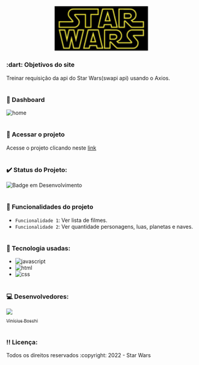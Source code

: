 <div align=center>
  <img src="assets/img/logo.png" width=250>
</div>
  
<h3> :dart: Objetivos do site</h3>
Treinar requisição da api do Star Wars(swapi api) usando o Axios.
  
# <h3> :pencil: Dashboard</h3>  
![home](https://user-images.githubusercontent.com/74377158/179295968-c31b6313-d89c-45b5-9e29-e10a2a382c1a.jpg)

# <h3> :file_folder: Acessar o projeto</h3>
Acesse o projeto clicando neste [link](https://dashboardstarwars.netlify.app/)

# <h3> :heavy_check_mark: Status do Projeto:</h3>
![Badge em Desenvolvimento](http://img.shields.io/static/v1?label=STATUS&message=EM%20DESENVOLVIMENTO&color=GREEN&style=for-the-badge)

# <h3> :hammer: Funcionalidades do projeto</h3>
- `Funcionalidade 1`: Ver lista de filmes.
- `Funcionalidade 2`: Ver quantidade personagens, luas, planetas e naves.
# <h3> :notebook_with_decorative_cover: Tecnologia usadas:</h3>

* <img src="https://img.shields.io/badge/JavaScript-F7DF1E?style=for-the-badge&logo=javascript&logoColor=black" alt="javascript"><br>
* <img src="https://img.shields.io/badge/HTML5-E34F26?style=for-the-badge&logo=html5&logoColor=white" alt="html"><br>
* <img src="https://img.shields.io/badge/CSS3-1572B6?style=for-the-badge&logo=css3&logoColor=white" alt="css">

# <h3> :computer: Desenvolvedores:</h3>
[<img src="https://user-images.githubusercontent.com/74377158/173900850-b6afcc77-36a5-4254-b63f-983397918d54.jpg" width=130><br><sub>Vinícius Boschi</sub>](https://github.com/Vinicius-Boschi)

# <h3> :bangbang: Licença:</h3>
<p> Todos os direitos reservados :copyright: 2022 - Star Wars